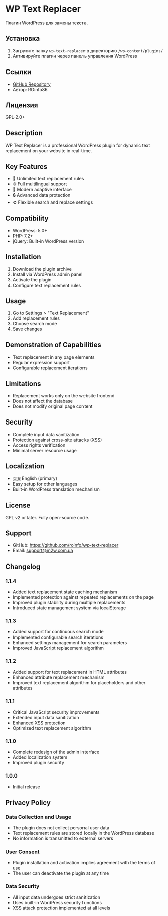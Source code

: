 # WP Text Replacer

Плагин WordPress для замены текста.

## Установка

1. Загрузите папку `wp-text-replacer` в директорию `/wp-content/plugins/`
2. Активируйте плагин через панель управления WordPress

## Ссылки

- [GitHub Repository](https://github.com/ROinfo86/wp-text-replacer)
- Автор: ROinfo86

## Лицензия

GPL-2.0+

## Description

WP Text Replacer is a professional WordPress plugin for dynamic text replacement on your website in real-time.

## Key Features

- 🔄 Unlimited text replacement rules
- 🌐 Full multilingual support
- 🎨 Modern adaptive interface
- 🔒 Advanced data protection
- ⚙️ Flexible search and replace settings

## Compatibility

- WordPress: 5.0+
- PHP: 7.2+
- jQuery: Built-in WordPress version

## Installation

1. Download the plugin archive
2. Install via WordPress admin panel
3. Activate the plugin
4. Configure text replacement rules

## Usage

1. Go to Settings > "Text Replacement"
2. Add replacement rules
3. Choose search mode
4. Save changes

## Demonstration of Capabilities

- Text replacement in any page elements
- Regular expression support
- Configurable replacement iterations

## Limitations

- Replacement works only on the website frontend
- Does not affect the database
- Does not modify original page content

## Security

- Complete input data sanitization
- Protection against cross-site attacks (XSS)
- Access rights verification
- Minimal server resource usage

## Localization

- 🇬🇧 English (primary)
- Easy setup for other languages
- Built-in WordPress translation mechanism

## License

GPL v2 or later. Fully open-source code.

## Support

- GitHub: https://github.com/roinfo/wp-text-replacer
- Email: support@m2w.com.ua

## Changelog

### 1.1.4
- Added text replacement state caching mechanism
- Implemented protection against repeated replacements on the page
- Improved plugin stability during multiple replacements
- Introduced state management system via localStorage

### 1.1.3
- Added support for continuous search mode
- Implemented configurable search iterations
- Enhanced settings management for search parameters
- Improved JavaScript replacement algorithm

### 1.1.2
- Added support for text replacement in HTML attributes
- Enhanced attribute replacement mechanism
- Improved text replacement algorithm for placeholders and other attributes

### 1.1.1
- Critical JavaScript security improvements
- Extended input data sanitization
- Enhanced XSS protection
- Optimized text replacement algorithm

### 1.1.0
- Complete redesign of the admin interface
- Added localization system
- Improved plugin security

### 1.0.0
- Initial release

## Privacy Policy

### Data Collection and Usage
- The plugin does not collect personal user data
- Text replacement rules are stored locally in the WordPress database
- No information is transmitted to external servers

### User Consent
- Plugin installation and activation implies agreement with the terms of use
- The user can deactivate the plugin at any time

### Data Security
- All input data undergoes strict sanitization
- Uses built-in WordPress security functions
- XSS attack protection implemented at all levels 